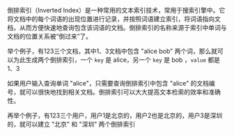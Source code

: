 倒排索引（Inverted Index）是一种常用的文本索引技术，常用于搜索引擎中。它将文档中的每个词语的出现位置进行记录，并按照词语建立索引，将词语指向文档，从而方便快速地查询包含该词语的文档。倒排索引的名称来源于索引中单词与文档的位置关系被“倒过来”了。

举个例子，有123三个文档，其中1、3文档中包含 "alice bob" 两个词，那么就可以为此生成两个倒排索引，一个 `key` 是 alice，另一个 `key` 是 bob ，`value` 都是 1、3

如果用户输入查询单词 "alice"，只需要查询倒排索引中包含 "alice" 的文档编号，就可以很快地找到相关文档。倒排索引可以大大提高文本检索的效率和准确性。



再举个例子，有123三个用户，用户1是北京的，用户2也是北京的，用户3是深圳的，就可以建立 "北京" 和 "深圳" 两个倒排索引